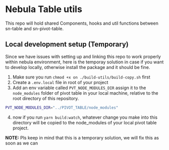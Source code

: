# Nebula Table utils

This repo will hold shared Components, hooks and util functions between sn-table and sn-pivot-table.

## Local development setup (Temporary)

Since we have issues with setting up and linking this repo to work properly within nebula environment, here is the temporay solution in case if you want to develop locally, otherwise install the package and it should be fine.

1. Make sure you run `chmod +x on ./build-utils/build-copy.sh` first
2. Create a `.env.local` file in root of your project
3. Add an env variable called `PVT_NODE_MODULES_DIR` assign it to the `node_modules` folder of pivot table in your local machine, relative to the root directory of this repository.

```bash
PVT_NODE_MODULES_DIR="../PIVOT_TABLE/node_modules"
```

4. now if you run `yarn build:watch`, whatever change you make into this directory will be copied to the node_modules of your local pivot table project.

**NOTE:** Pls keep in mind that this is a temporary solution, we will fix this as soon as we can

